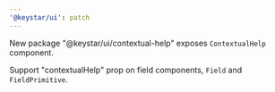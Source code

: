 ```yaml
---
'@keystar/ui': patch
---
```


New package "@keystar/ui/contextual-help" exposes `ContextualHelp` component.

Support "contextualHelp" prop on field components, `Field` and `FieldPrimitive`.
